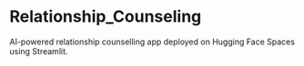 # Relationship_Counseling
AI-powered relationship counselling app deployed on Hugging Face Spaces using Streamlit.
